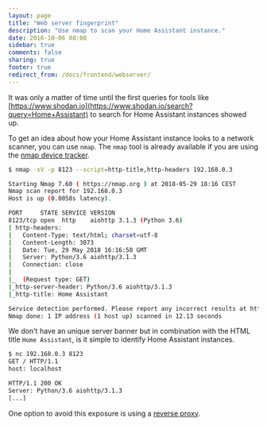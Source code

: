 ```yaml
---
layout: page
title: "Web server fingerprint"
description: "Use nmap to scan your Home Assistant instance."
date: 2016-10-06 08:00
sidebar: true
comments: false
sharing: true
footer: true
redirect_from: /docs/frontend/webserver/
---
```


It was only a matter of time until the first queries for tools like [https://www.shodan.io](https://www.shodan.io/search?query=Home+Assistant) to search for Home Assistant instances showed up.

To get an idea about how your Home Assistant instance looks to a network scanner, you can use `nmap`. The `nmap` tool is already available if you are using the [nmap device tracker](/components/device_tracker/). 

```bash
$ nmap -sV -p 8123 --script=http-title,http-headers 192.168.0.3

Starting Nmap 7.60 ( https://nmap.org ) at 2018-05-29 18:16 CEST
Nmap scan report for 192.168.0.3
Host is up (0.0058s latency).

PORT     STATE SERVICE VERSION
8123/tcp open  http    aiohttp 3.1.3 (Python 3.6)
| http-headers: 
|   Content-Type: text/html; charset=utf-8
|   Content-Length: 3073
|   Date: Tue, 29 May 2018 16:16:50 GMT
|   Server: Python/3.6 aiohttp/3.1.3
|   Connection: close
|   
|_  (Request type: GET)
|_http-server-header: Python/3.6 aiohttp/3.1.3
|_http-title: Home Assistant

Service detection performed. Please report any incorrect results at https://nmap.org/submit/ .
Nmap done: 1 IP address (1 host up) scanned in 12.13 seconds
```

We don't have an unique server banner but in combination with the HTML title `Home Assistant`, is it simple to identify Home Assistant instances.

```bash
$ nc 192.168.0.3 8123
GET / HTTP/1.1
host: localhost

HTTP/1.1 200 OK
Server: Python/3.6 aiohttp/3.1.3
[...]
```

One option to avoid this exposure is using a [reverse proxy](/docs/ecosystem/nginx/).

